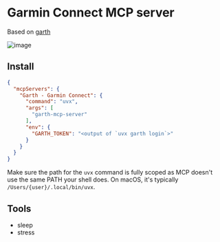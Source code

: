 # Garmin Connect MCP server

Based on [garth](https://github.com/matin/garth)

![image](https://github.com/user-attachments/assets/14221e6f-5f65-4c21-bc7a-2147c1c9efc1)

## Install

```json
{
  "mcpServers": {
    "Garth - Garmin Connect": {
      "command": "uvx",
      "args": [
        "garth-mcp-server"
      ],
      "env": {
        "GARTH_TOKEN": "<output of `uvx garth login`>"
      }
    }
  }
}
```

Make sure the path for the `uvx` command is fully scoped as MCP doesn't
use the same PATH your shell does. On macOS, it's typically
`/Users/{user}/.local/bin/uvx`.

## Tools

- sleep
- stress
